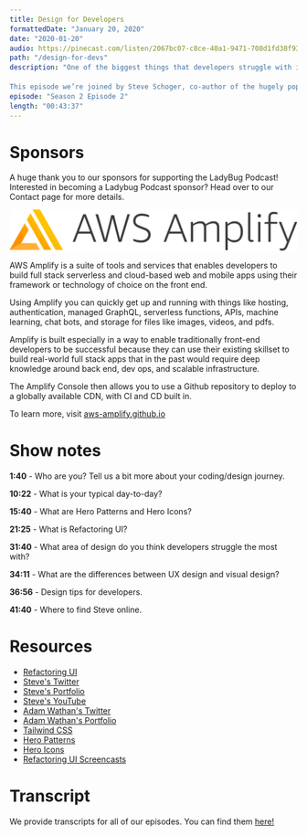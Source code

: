 ```yaml
---
title: Design for Developers
formattedDate: "January 20, 2020"
date: "2020-01-20"
audio: https://pinecast.com/listen/2067bc07-c8ce-40a1-9471-708d1fd38f93.mp3
path: "/design-for-devs"
description: "One of the biggest things that developers struggle with is design. It’s easy to look at an application and know that it looks terrible, but hard to explain why.

This episode we’re joined by Steve Schoger, co-author of the hugely popular Refactoring UI. We’ll learn some design tips and dive into the story behind the book as well as his other projects Hero Patterns and Hero Icons."
episode: "Season 2 Episode 2"
length: "00:43:37"
---
```


# Sponsors

A huge thank you to our sponsors for supporting the LadyBug Podcast! Interested in becoming a Ladybug Podcast sponsor? Head over to our Contact page for more details.

<a class="image-link" target="_blank" href="http://aws-amplify.github.io/"><img src="../../images/sponsors/aws-amplify.png" alt="AWS Amplify"></a>

AWS Amplify is a suite of tools and services that enables developers to build full stack serverless and cloud-based web and mobile apps using their framework or technology of choice on the front end.

Using Amplify you can quickly get up and running with things like hosting, authentication, managed GraphQL, serverless functions, APIs, machine learning, chat bots, and storage for files like images, videos, and pdfs.

Amplify is built especially in a way to enable traditionally front-end developers to be successful because they can use their existing skillset to build real-world full stack apps that in the past would require deep knowledge around back end, dev ops, and scalable infrastructure.

The Amplify Console then allows you to use a Github repository to deploy to a globally available CDN, with CI and CD built in.

To learn more, visit <a href="http://aws-amplify.github.io/">aws-amplify.github.io</a>

# Show notes

**1:40** - Who are you? Tell us a bit more about your coding/design journey.

**10:22** - What is your typical day-to-day?

**15:40** - What are Hero Patterns and Hero Icons?

**21:25** - What is Refactoring UI?

**31:40** - What area of design do you think developers struggle the most with?

**34:11** - What are the differences between UX design and visual design?

**36:56** - Design tips for developers.

**41:40** - Where to find Steve online.

# Resources

- [Refactoring UI](https://refactoringui.com/)
- [Steve's Twitter](https://twitter.com/steveschoger)
- [Steve's Portfolio](https://www.steveschoger.com/)
- [Steve's YouTube](https://www.youtube.com/channel/UCxqiDtkXtOCNJdckODHk9YA)
- [Adam Wathan's Twitter](https://twitter.com/adamwathan)
- [Adam Wathan's Portfolio](https://adamwathan.me/)
- [Tailwind CSS](https://twitter.com/tailwindcss)
- [Hero Patterns](http://www.heropatterns.com/)
- [Hero Icons](http://www.heroicons.com/)
- [Refactoring UI Screencasts](https://www.youtube.com/steveschoger)

# Transcript

We provide transcripts for all of our episodes. You can find them <a href="https://github.com/ladybug-podcast/ladybug-website/blob/master/transcripts/24-design-for-developers.md" target="_blank" class="highlight">here!</a>
